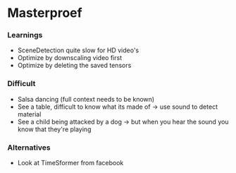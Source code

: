 # Masterproef

### Learnings
- SceneDetection quite slow for HD video's
- Optimize by downscaling video first
- Optimize by deleting the saved tensors

### Difficult
- Salsa dancing (full context needs to be known)
- See a table, difficult to know what its made of -> use sound to detect material
- See a child being attacked by a dog -> but when you hear the sound you know that they're playing

### Alternatives
- Look at TimeSformer from facebook